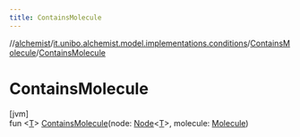 ```yaml
---
title: ContainsMolecule
---
```

//[alchemist](../../../index.html)/[it.unibo.alchemist.model.implementations.conditions](../index.html)/[ContainsMolecule](index.html)/[ContainsMolecule](-contains-molecule.html)



# ContainsMolecule



[jvm]\
fun <[T](index.html)> [ContainsMolecule](-contains-molecule.html)(node: [Node](../../it.unibo.alchemist.model.interfaces/-node/index.html)<[T](index.html)>, molecule: [Molecule](../../it.unibo.alchemist.model.interfaces/-molecule/index.html))




